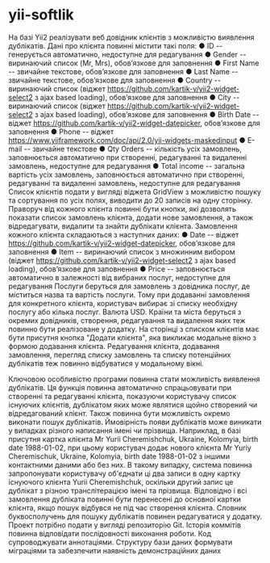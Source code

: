 # yii-softlik
На базі Yii2 реалізувати веб довідник клієнтів з можливістю виявлення дублікатів.
Дані про клієнта повинні містити такі поля:
● ID -- генерується автоматично, недоступне для редагування
● Gender -- виринаючий список (Mr, Mrs), обов’язкове для заповнення
● First Name -- звичайне текстове, обов’язкове для заповнення
● Last Name -- звичайне текстове, обов’язкове для заповнення
● Country -- виринаючий список (віджет https://github.com/kartik-v/yii2-widget-select2
з ajax based loading), обов’язкове для заповнення
● City -- виринаючий список (віджет https://github.com/kartik-v/yii2-widget-select2 з
ajax based loading), обов’язкове для заповнення
● Birth Date -- віджет https://github.com/kartik-v/yii2-widget-datepicker, обов’язкове
для заповнення
● Phone -- віджет https://www.yiiframework.com/doc/api/2.0/yii-widgets-maskedinput
● E-mail -- звичайне текстове
● Qty Orders -- кількість усіх замовлень, заповнюється автоматично при створенні,
редагуванні та видаленні замовлень, недоступне для редагування
● Total income -- загальна вартість усіх замовлень, заповнюється автоматично при
створенні, редагуванні та видаленні замовлень, недоступне для редагування
Список клієнтів подати у вигляді віджета GridView з можливістю пошуку та сортування
по усіх полях, виводити до 20 записів на одну сторінку. Праворуч від кожного клієнта
повинні бути кнопки, які дозволять показати список замовлень клієнта, додати нове
замовлення, а також відредагувати, видалити та знайти дублікати клієнта.
Замовлення кожного клієнта складаються з наступних даних:
● Date -- віджет https://github.com/kartik-v/yii2-widget-datepicker, обов’язкове для
заповнення
● Item -- виринаючий список з множинним вибором (віджет
https://github.com/kartik-v/yii2-widget-select2 з ajax based loading), обов’язкове для
заповнення
● Price -- заповнюється автоматично в залежності від вибраних послуг,
недоступне для редагування
Послуги беруться для замовлень з довідника послуг, де міститься назва та вартість
послуги. Тому при додаванні замовлення для конкретного клієнта, користувач вибирає
зі списку необхідну послугу або кілька послуг. Валюта USD.
Країни та міста беруться з окремих довідників, створення, редагування та видалення
яких теж повинно бути реалізоване у додатку.
На сторінці з списком клієнтів має бути присутня кнопка "Додати клієнта", яка викликає
модальне вікно з формою додавання клієнта. Редагування клієнта, додавання
замовлення, перегляд списку замовлень та списку потенційних дублікатів теж повинно
відбуватися у модальному вікні.

Ключовою особливістю програми повинна стати можливість виявлення дублікатів. Ця
функція повинна автоматично спрацьовувати при створенні та редагуванні клієнта,
показуючи користувачу список існуючих клієнтів, дублікатом яких може являтися щойно
створений чи відредагований клієнт. Також повинна бути можливість окремо виконати
пошук дублікатів. Ймовірність появи дублікатів може виникати у випадках різного
написання імені чи прізвища. Наприклад, в базі присутня картка клієнта Mr Yurii
Cheremishchuk, Ukraine, Kolomyia, birth date 1988-01-02, при цьому користувач додає
нового клієнта Mr Yuriy Cheremischuk, Ukraine, Kolomyia, birth date 1988-01-02 з іншими
контактними даними або без них. В такому випадку, система повинна запропонувати
користувачу об'єднати ці два записи в одну картку існуючого клієнта Yurii
Cheremishchuk, оскільки другий запис це дублікат з різною транслітерацією імені та
прізвища. Відповідно і всі замовлення дубліката повинні бути перенесені до основної
картки клієнта, якщо пошук відбувся не під час створення клієнта. Словник
буквосполучень для пошуку дублікатів повинен редагуватися у додатку.
Проект потрібно подати у вигляді репозиторію Git. Історія коммітів повинна відповідати
послідовності виконання роботи. Код супроводжувати аннотаціями. Структуру бази
даних формувати міграціями та забезпечити наявність демонстраційних даних